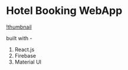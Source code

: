 # Hotel Booking WebApp


[!thumbnail](https://portfolio-next-js-iota.vercel.app/_next/image?url=%2Fassets%2Fhotelbooking.png&w=1920&q=75)

built with -

1. React.js
2. Firebase
3. Material UI
